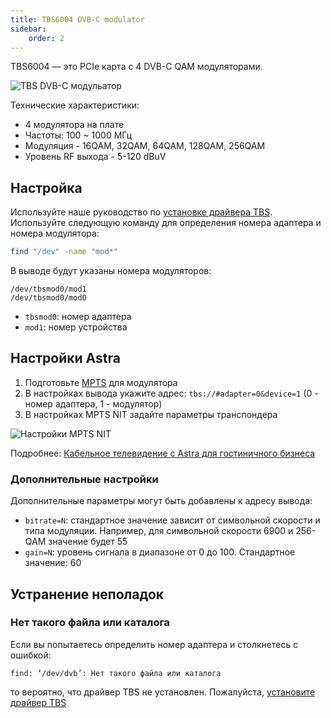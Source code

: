 ```yaml
---
title: TBS6004 DVB-C modulator
sidebar:
    order: 2
---
```


TBS6004 — это PCIe карта с 4 DVB-C QAM модуляторами.

![TBS DVB-C модульатор](https://cdn.cesbo.com/help/astra/delivery/broadcasting/tbs-dvb-c-modulator/tbs-dvb-c.jpeg)

Технические характеристики:

- 4 модулятора на плате
- Частоты: 100 ~ 1000 МГц
- Модуляция - 16QAM, 32QAM, 64QAM, 128QAM, 256QAM
- Уровень RF выхода - 5-120 dBuV

## Настройка

Используйте наше руководство по [установке драйвера TBS](/en/astra/adapters/tbs-driver/). Используйте следующую команду для определения номера адаптера и номера модулятора:

```sh
find "/dev" -name "mod*"
```

В выводе будут указаны номера модуляторов:

```
/dev/tbsmod0/mod1
/dev/tbsmod0/mod0
```

- `tbsmod0`: номер адаптера
- `mod1`: номер устройства

## Настройки Astra

1. Подготовьте [MPTS](/en/astra/streams/mpts/) для модулятора
2. В настройках вывода укажите адрес: `tbs://#adapter=0&device=1` (0 - номер адаптера, 1 - модулятор)
3. В настройках MPTS NIT задайте параметры транспондера

![Настройки MPTS NIT](https://cdn.cesbo.com/help/astra/delivery/broadcasting/tbs-dvb-c-modulator/mpts-nit.png)

Подробнее: [Кабельное телевидение с Astra для гостиничного бизнеса](/en/astra/use-cases/cable-television-with-astra-for-hospitality-industry)

### Дополнительные настройки

Дополнительные параметры могут быть добавлены к адресу вывода:

- `bitrate=N`: стандартное значение зависит от символьной скорости и типа модуляции. Например, для символьной скорости 6900 и 256-QAM значение будет 55
- `gain=N`: уровень сигнала в диапазоне от 0 до 100. Стандартное значение: 60

## Устранение неполадок

### Нет такого файла или каталога

Если вы попытаетесь определить номер адаптера и столкнетесь с ошибкой:

```
find: ‘/dev/dvb’: Нет такого файла или каталога
```

то вероятно, что драйвер TBS не установлен. Пожалуйста, [установите драйвер TBS](/en/astra/adapters/tbs-driver/)